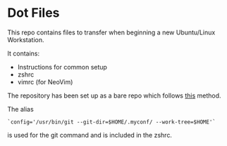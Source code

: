 # Dot Files

This repo contains files to transfer when beginning a new Ubuntu/Linux Workstation.

It contains:

* Instructions for common setup
* zshrc
* vimrc (for NeoVim)

The repository has been set up as a bare repo which follows 
[this](#https://www.atlassian.com/git/tutorials/dotfiles) method.

The alias 

    `config='/usr/bin/git --git-dir=$HOME/.myconf/ --work-tree=$HOME'`
    
is used for the git command and is included in the zshrc. 
